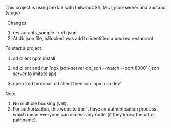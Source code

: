 This project is using nextJS with tailwindCSS, MUI, json-server and zustand (stage)

-Changes
1. restaurants_sample -> db.json
2. At db.json file, isBooked was add to identified a booked restaurant.

To start a project

1. cd client npm install

2. cd client and run 'npx json-server db.json --watch --port 8000' (json server to imitate api)

3. open 2nd terminal, cd client then run 'npm run dev'


Note
1. No multiple booking (yet).
2. For authorization, this website don't have an authentication process which mean everyone can access any route (if they know the url or pathname).

